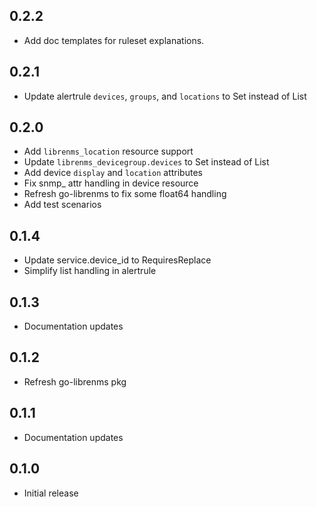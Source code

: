 ## 0.2.2
 * Add doc templates for ruleset explanations.

## 0.2.1
 * Update alertrule `devices`, `groups`, and `locations` to Set instead of List

## 0.2.0
 * Add `librenms_location` resource support
 * Update `librenms_devicegroup.devices` to Set instead of List
 * Add device `display` and `location` attributes
 * Fix snmp_ attr handling in device resource
 * Refresh go-librenms to fix some float64 handling
 * Add test scenarios

## 0.1.4
 * Update service.device_id to RequiresReplace
 * Simplify list handling in alertrule

## 0.1.3
 * Documentation updates

## 0.1.2
 * Refresh go-librenms pkg

## 0.1.1
 * Documentation updates

## 0.1.0
 * Initial release
